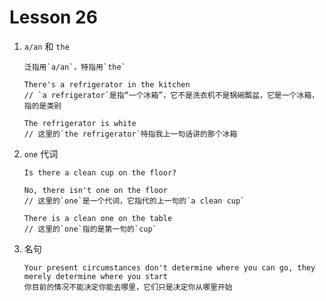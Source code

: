 # Lesson 26

1. `a/an` 和 `the`

   ```
   泛指用`a/an`，特指用`the`

   There's a refrigerator in the kitchen
   // `a refrigerator`是指“一个冰箱”，它不是洗衣机不是锅碗瓢盆，它是一个冰箱，指的是类别

   The refrigerator is white
   // 这里的`the refrigerator`特指我上一句话讲的那个冰箱
   ```

2. `one` 代词

   ```
   Is there a clean cup on the floor?

   No, there isn't one on the floor
   // 这里的`one`是一个代词，它指代的上一句的`a clean cup`

   There is a clean one on the table
   // 这里的`one`指的是第一句的`cup`
   ```

3. 名句

   ```
   Your present circumstances don't determine where you can go, they merely determine where you start
   你目前的情况不能决定你能去哪里，它们只是决定你从哪里开始
   ```
